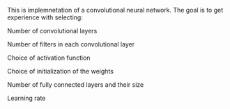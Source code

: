 This is implemnetation of a convolutional neural network. The goal is to get experience with selecting:

Number of convolutional layers

Number of filters in each convolutional layer

Choice of activation function

Choice of initialization of the weights

Number of fully connected layers and their size

Learning rate
